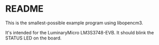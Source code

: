 # README

This is the smallest-possible example program using libopencm3.

It's intended for the LuminaryMicro LM3S3748-EVB.
It should blink the STATUS LED on the board.

